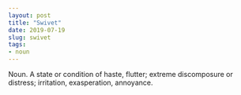 ```yaml
---
layout: post
title: "Swivet"
date: 2019-07-19
slug: swivet
tags:
- noun
---
```


Noun. A state or condition of haste, flutter; extreme discomposure or distress; irritation, exasperation, annoyance.
